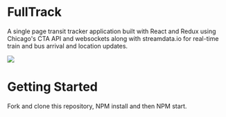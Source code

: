 # FullTrack

A single page transit tracker application built with React and Redux using Chicago's CTA API and websockets along with streamdata.io for real-time train and bus arrival and location updates.

![](FullTrackGIF.gif)

# Getting Started

Fork and clone this repository, NPM install and then NPM start.




